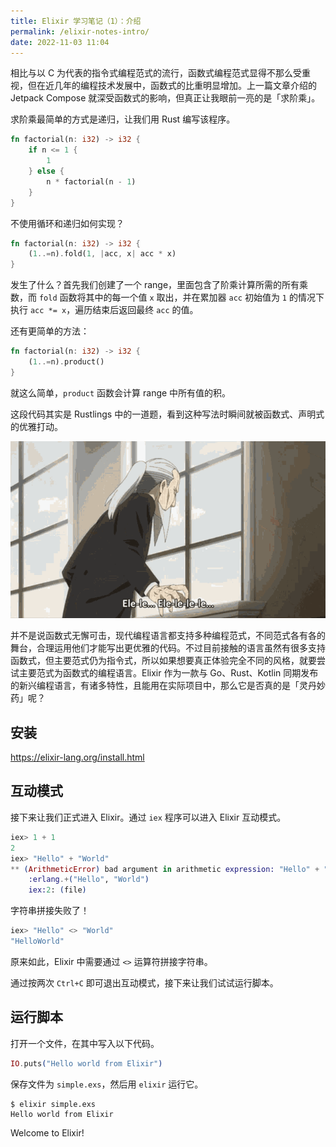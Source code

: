 ```yaml
---
title: Elixir 学习笔记（1）：介绍
permalink: /elixir-notes-intro/
date: 2022-11-03 11:04
---
```

相比与以 C 为代表的指令式编程范式的流行，函数式编程范式显得不那么受重视，但在近几年的编程技术发展中，函数式的比重明显增加。上一篇文章介绍的 Jetpack Compose 就深受函数式的影响，但真正让我眼前一亮的是「求阶乘」。

<!--more-->

求阶乘最简单的方式是递归，让我们用 Rust 编写该程序。

```rust
fn factorial(n: i32) -> i32 {
    if n <= 1 {
        1
    } else {
        n * factorial(n - 1)
    }
}
```

不使用循环和递归如何实现？

```rust
fn factorial(n: i32) -> i32 {
    (1..=n).fold(1, |acc, x| acc * x)
}
```

发生了什么？首先我们创建了一个 range，里面包含了阶乘计算所需的所有乘数，而 `fold` 函数将其中的每一个值 `x` 取出，并在累加器 `acc` 初始值为 `1` 的情况下执行 `acc *= x`，遍历结束后返回最终 `acc` 的值。

还有更简单的方法：

```rust
fn factorial(n: i32) -> i32 {
    (1..=n).product()
}
```

就这么简单，`product` 函数会计算 range 中所有值的积。

这段代码其实是 Rustlings 中的一道题，看到这种写法时瞬间就被函数式、声明式的优雅打动。

![太优雅了！](../images/elixir-notes-intro/elegance-spy-x-family.gif)

并不是说函数式无懈可击，现代编程语言都支持多种编程范式，不同范式各有各的舞台，合理运用他们才能写出更优雅的代码。不过目前接触的语言虽然有很多支持函数式，但主要范式仍为指令式，所以如果想要真正体验完全不同的风格，就要尝试主要范式为函数式的编程语言。Elixir 作为一款与 Go、Rust、Kotlin 同期发布的新兴编程语言，有诸多特性，且能用在实际项目中，那么它是否真的是「灵丹妙药」呢？

## 安装

https://elixir-lang.org/install.html

## 互动模式

接下来让我们正式进入 Elixir。通过 `iex` 程序可以进入 Elixir 互动模式。

```elixir
iex> 1 + 1
2
iex> "Hello" + "World"
** (ArithmeticError) bad argument in arithmetic expression: "Hello" + "World"
    :erlang.+("Hello", "World")
    iex:2: (file)
```

字符串拼接失败了！

```elixir
iex> "Hello" <> "World"
"HelloWorld"
```

原来如此，Elixir 中需要通过 `<>` 运算符拼接字符串。

通过按两次 `Ctrl+C` 即可退出互动模式，接下来让我们试试运行脚本。

## 运行脚本

打开一个文件，在其中写入以下代码。

```elixir
IO.puts("Hello world from Elixir")
```

保存文件为 `simple.exs`，然后用 `elixir` 运行它。

```shell-session
$ elixir simple.exs 
Hello world from Elixir
```

Welcome to Elixir!
